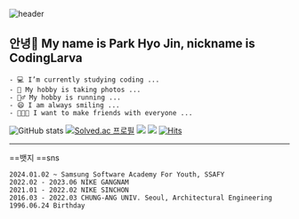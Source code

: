 ![header](https://capsule-render.vercel.app/api?type=waving&color=auto&height=200&section=header&text=CodingLarva🐛%3&fontSize=60&animation=scaleIn&fontColor=145A32)

## 안녕👋 My name is Park Hyo Jin, nickname is CodingLarva
```
- 💻 I’m currently studying coding ...
- 📸 My hobby is taking photos ...
- 🏃‍♂️ My hobby is running ...
- 😄 I am always smiling ... 
- 🧑‍🤝‍🧑 I want to make friends with everyone ...
```

![GitHub stats](https://github-readme-stats.vercel.app/api?username=piaoria&show_icons=true&theme=tokyonight)
[![Solved.ac
프로필](http://mazassumnida.wtf/api/generate_badge?boj={codinglarva})](https://solved.ac/{codinglarva})
![](https://img.shields.io/badge/파이썬-000000?style=flat&logo=Python&logoColor=white)
![](https://img.shields.io/badge/유니티-000000?style=flat&logo=Unity&logoColor=white)
[![Hits](https://hits.seeyoufarm.com/api/count/incr/badge.svg?url=https%3A%2F%2Fgithub.com%2Fpiaoria&count_bg=%239EC87E&title_bg=%23C0C0C0&icon=python.svg&icon_color=%23598CDB&title=hits&edge_flat=false)](https://hits.seeyoufarm.com)


---
==뱃지
==sns
```
2024.01.02 ~ Samsung Software Academy For Youth, SSAFY  
2022.02 - 2023.06 NIKE GANGNAM  
2021.01 - 2022.02 NIKE SINCHON  
2016.03 - 2022.03 CHUNG-ANG UNIV. Seoul, Architectural Engineering  
1996.06.24 Birthday
```
